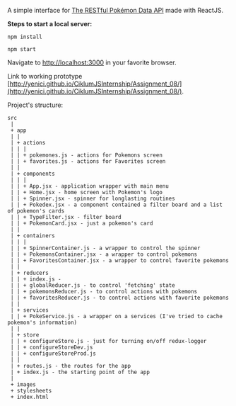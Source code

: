 A simple interface for [The RESTful Pokémon Data API](http://pokeapi.co/) made with ReactJS.

**Steps to start a local server:**

`npm install`

`npm start`

Navigate to [http://localhost:3000](http://localhost:3000) in your favorite browser.

Link to working prototype [http://yenici.github.io/CiklumJSInternship/Assignment_08/](http://yenici.github.io/CiklumJSInternship/Assignment_08/).

Project's structure:

```
src
 |
 + app
 | |
 | + actions
 | | |
 | | + pokemones.js - actions for Pokemons screen
 | | + favorites.js - actions for Favorites screen
 | |
 | + components
 | | |
 | | + App.jsx - application wrapper with main menu
 | | + Home.jsx - home screen with Pokemon's logo
 | | + Spinner.jsx - spinner for longlasting routines
 | | + Pokedex.jsx - a component contained a filter board and a list of pokemon's cards
 | | + TypeFilter.jsx - filter board
 | | + PokemonCard.jsx - just a pokemon's card
 | |
 | + containers
 | | |
 | | + SpinnerContainer.js - a wrapper to control the spinner
 | | + PokemonsContainer.jsx - a wrapper to control pokemons
 | | + FavoritesContainer.jsx - a wrapper to control favorite pokemons
 | |
 | + reducers
 | | + index.js -
 | | + globalReducer.js - to control 'fetching' state
 | | + pokemonsReducer.js - to control actions with pokemons
 | | + favoritesReducer.js - to control actions with favorite pokemons
 | |
 | + services
 | | + PokeService.js - a wrapper on a services (I've tried to cache pokemon's information)
 | |
 | + store
 | | + configureStore.js - just for turning on/off redux-logger
 | | + configureStoreDev.js
 | | + configureStoreProd.js
 | |
 | + routes.js - the routes for the app
 | + index.js - the starting point of the app
 |
 + images
 + stylesheets
 + index.html
```